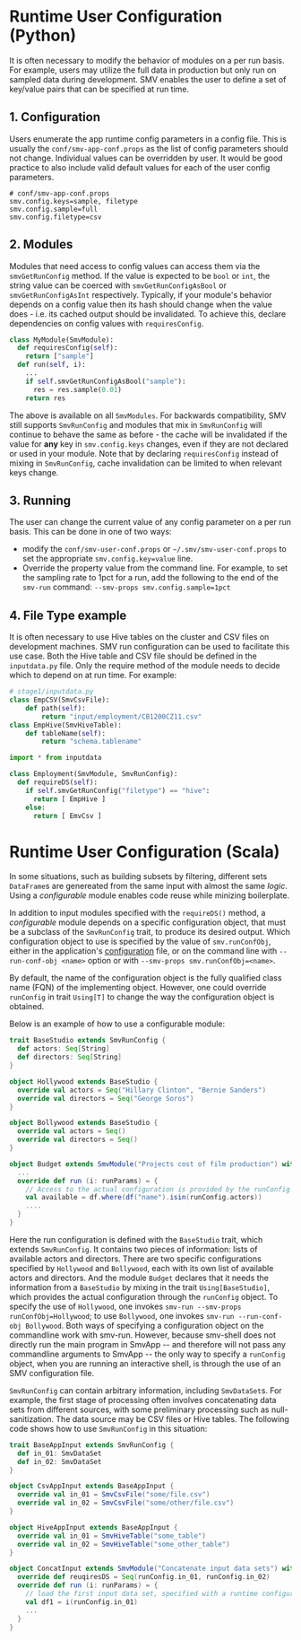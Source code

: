 # Runtime User Configuration (Python)

It is often necessary to modify the behavior of modules on a per run basis.  For example, users may utilize the full data in production but only run on sampled data during development.  SMV enables the user to define a set of key/value pairs that can be specified at run time.

## 1. Configuration
Users enumerate the app runtime config parameters in a config file.  This is usually the `conf/smv-app-conf.props` as the list of config parameters should not change.  Individual values can be overridden by user.  It would be good practice to also include valid default values for each of the user config parameters.

```
# conf/smv-app-conf.props
smv.config.keys=sample, filetype
smv.config.sample=full
smv.config.filetype=csv
```

## 2. Modules
Modules that need access to config values can access them via the `smvGetRunConfig` method. If the value is expected to be `bool` or `int`, the string value can be coerced with `smvGetRunConfigAsBool` or `smvGetRunConfigAsInt` respectively. Typically, if your module's behavior depends on a config value then its hash should change when the value does - i.e. its cached output should be invalidated. To achieve this, declare dependencies on config values with `requiresConfig`.

```python
class MyModule(SmvModule):
  def requiresConfig(self):
    return ["sample"]
  def run(self, i):
    ...
    if self.smvGetRunConfigAsBool("sample"):
      res = res.sample(0.01)
    return res
```

The above is available on all `SmvModules`. For backwards compatibility, SMV still supports `SmvRunConfig` and modules that mix in `SmvRunConfig` will continue to behave the same as before - the cache will be invalidated if the value for **any** key in `smv.config.keys` changes, even if they are not declared or used in your module. Note that by declaring `requiresConfig` instead of mixing in `SmvRunConfig`, cache invalidation can be limited to when relevant keys change.

## 3. Running
The user can change the current value of any config parameter on a per run basis.  This can be done in one of two ways:
* modify the `conf/smv-user-conf.props` or `~/.smv/smv-user-conf.props` to set the appropriate `smv.config.key=value` line.
* Override the property value from the command line.  For example, to set the sampling rate to 1pct for a run, add the following to the end of the `smv-run` command: `--smv-props smv.config.sample=1pct`

## 4. File Type example
It is often necessary to use Hive tables on the cluster and CSV files on development machines.  SMV run configuration can be used to facilitate this use case.  Both the Hive table and CSV file should be defined in the `inputdata.py` file.  Only the require method of the module needs to decide which to depend on at run time.  For example:
```python
# stage1/inputdata.py
class EmpCSV(SmvCsvFile):
    def path(self):
        return "input/employment/CB1200CZ11.csv"
class EmpHive(SmvHiveTable):
    def tableName(self):
        return "schema.tablename"
```

```python
import * from inputdata

class Employment(SmvModule, SmvRunConfig):
  def requireDS(self):
    if self.smvGetRunConfig("filetype") == "hive":
      return [ EmpHive ]
    else:
      return [ EmvCsv ]
```

# Runtime User Configuration (Scala)

In some situations, such as building subsets by filtering, different sets `DataFrame`s are genereated from the same input with almost the same _logic_.  Using a _configurable_ module enables code reuse while minizing boilerplate.

In addition to input modules specified with the `requireDS()` method, a _configurable_ module depends on a specific configuration object, that must be a subclass of the `SmvRunConfig` trait, to produce its desired output.  Which configuration object to use is specified by the value of `smv.runConfObj`, either in the application's <a href="app_config.md">configuration</a> file, or on the command line with `--run-conf-obj <name>` option or with `--smv-props smv.runConfObj=<name>`.

By default, the name of the configuration object is the fully qualified class name (FQN) of the implementing object.  However, one could override `runConfig` in trait `Using[T]` to change the way the configuration object is obtained.

Below is an example of how to use a configurable module:

```scala
trait BaseStudio extends SmvRunConfig {
  def actors: Seq[String]
  def directors: Seq[String]
}

object Hollywood extends BaseStudio {
  override val actors = Seq("Hillary Clinton", "Bernie Sanders")
  override val directors = Seq("George Soros")
}

object Bollywood extends BaseStudio {
  override val actors = Seq()
  override val directors = Seq()
}

object Budget extends SmvModule("Projects cost of film production") with Using[BaseStudio] {
  ...
  override def run (i: runParams) = {
    // Access to the actual configuration is provided by the runConfig object
    val available = df.where(df("name").isin(runConfig.actors))
    ....
  }
}
```

Here the run configuration is defined with the `BaseStudio` trait, which extends `SmvRunConfig`.  It contains two pieces of information: lists of available actors and directors.  There are two specific configurations specified by `Hollywood` and `Bollywood`, each with its own list of available actors and directors.  And the module `Budget` declares that it needs the information from a `BaseStudio` by mixing in the trait `Using[BaseStudio]`, which provides the actual configuration through the `runConfig` object.  To specify the use of `Hollywood`, one invokes `smv-run --smv-props runConfObj=Hollywood`; to use `Bollywood`, one invokes `smv-run --run-conf-obj Bollywood`.  Both ways of specifying a configuration object on the commandline work with smv-run.  However, because smv-shell does not directly run the main program in SmvApp -- and therefore will not pass any commandline arguments to SmvApp -- the only way to specify a `runConfig` object, when you are running an interactive shell, is through the use of an SMV configuration file.

`SmvRunConfig` can contain arbitrary information, including `SmvDataSet`s.  For example, the first stage of processing often involves concatenating data sets from different sources, with some preliminary processing such as null-sanitization.  The data source may be CSV files or Hive tables.  The following code shows how to use `SmvRunConfig` in this situation:

```scala
trait BaseAppInput extends SmvRunConfig {
  def in_01: SmvDataSet
  def in_02: SmvDataSet
}

object CsvAppInput extends BaseAppInput {
  override val in_01 = SmvCsvFile("some/file.csv")
  override val in_02 = SmvCsvFile("some/other/file.csv")
}

object HiveAppInput extends BaseAppInput {
  override val in_01 = SmvHiveTable("some_table")
  override val in_02 = SmvHiveTable("some_other_table")
}

object ConcatInput extends SmvModule("Concatenate input data sets") with Using[BaseAppInput] {
  override def reuqiresDS = Seq(runConfig.in_01, runConfig.in_02)
  override def run (i: runParams) = {
    // load the first input data set, specified with a runtime configuration
    val df1 = i(runConfig.in_01)
    ...
  }
}
```
